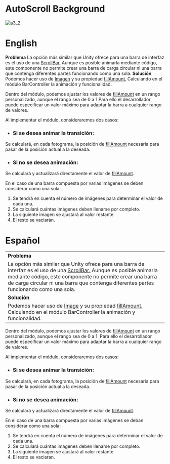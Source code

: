 # AutoScroll Background
![a3_2](https://github.com/OsmareDev/OsmareUnityModules/assets/50903643/0fc8db23-7f0c-45ee-b39b-a68c3b604fec)

# English

<tabla>
   <tr><td><b>Problema</b></td></tr>
   <tr><td>La opción más similar que Unity ofrece para una barra de interfaz es el uso de una <a href="https://docs.unity3d.com/es/2019.4/Manual/script-Scrollbar.html"> ScrollBar.</a> Aunque es posible animarla mediante código, este componente no permite crear una barra de carga circular ni una barra que contenga diferentes partes funcionando como una sola.</td></tr>
   <tr><td><b>Solución</b></td></tr>
   <tr><td>Podemos hacer uso de <a href="https://docs.unity3d.com/es/2018.4/ScriptReference/UI.Image.html">Imagen</a> y su propiedad <a href= "https://docs.unity3d.com/es/2018.4/ScriptReference/UI.Image-fillAmount.html">fillAmount.</a> Calculando en el módulo BarController la animación y funcionalidad.</td></tr>
</tabla>

Dentro del módulo, podemos ajustar los valores de [fillAmount](https://docs.unity3d.com/es/2018.4/ScriptReference/UI.Image-fillAmount.html) en un rango personalizado, aunque el rango sea de 0 a 1 Para ello el desarrollador puede especificar un valor máximo para adaptar la barra a cualquier rango de valores.

Al implementar el módulo, consideraremos dos casos:

- ### Si se desea animar la transición:
Se calculará, en cada fotograma, la posición de [fillAmount](https://docs.unity3d.com/es/2018.4/ScriptReference/UI.Image-fillAmount.html) necesaria para pasar de la posición actual a la deseada.

- ### Si no se desea animación:
Se calculará y actualizará directamente el valor de [fillAmount](https://docs.unity3d.com/es/2018.4/ScriptReference/UI.Image-fillAmount.html).

En el caso de una barra compuesta por varias imágenes se deben considerar como una sola:

1. Se tendrá en cuenta el número de imágenes para determinar el valor de cada una.
2. Se calculará cuántas imágenes deben llenarse por completo.
3. La siguiente imagen se ajustará al valor restante
4. El resto se vaciarán.

# Español

<table>
  <tr><td><b>Problema</b></td></tr>
  <tr><td>La opción más similar que Unity ofrece para una barra de interfaz es el uso de una <a href="https://docs.unity3d.com/es/2019.4/Manual/script-Scrollbar.html"> ScrollBar.</a> Aunque es posible animarla mediante código, este componente no permite crear una barra de carga circular ni una barra que contenga diferentes partes funcionando como una sola.</td></tr>
  <tr><td><b>Solución</b></td></tr>
  <tr><td>Podemos hacer uso de <a href="https://docs.unity3d.com/es/2018.4/ScriptReference/UI.Image.html">Image</a> y su propiedad <a href="https://docs.unity3d.com/es/2018.4/ScriptReference/UI.Image-fillAmount.html">fillAmount.</a> Calculando en el módulo BarController la animación y funcionalidad.</td></tr>
</table>

Dentro del módulo, podemos ajustar los valores de [fillAmount](https://docs.unity3d.com/es/2018.4/ScriptReference/UI.Image-fillAmount.html) en un rango personalizado, aunque el rango sea de 0 a 1. Para ello el desarrollador puede especificar un valor máximo para adaptar la barra a cualquier rango de valores.

Al implementar el módulo, consideraremos dos casos:

- ### Si se desea animar la transición:
Se calculará, en cada fotograma, la posición de [fillAmount](https://docs.unity3d.com/es/2018.4/ScriptReference/UI.Image-fillAmount.html) necesaria para pasar de la posición actual a la deseada.

- ### Si no se desea animación:
Se calculará y actualizará directamente el valor de [fillAmount](https://docs.unity3d.com/es/2018.4/ScriptReference/UI.Image-fillAmount.html).

En el caso de una barra compuesta por varias imágenes se deban considerar como una sola:

1. Se tendrá en cuenta el número de imágenes para determinar el valor de cada una.
2. Se calculará cuántas imágenes deben llenarse por completo.
3. La siguiente imagen se ajustará al valor restante
4. El resto se vaciaran.
